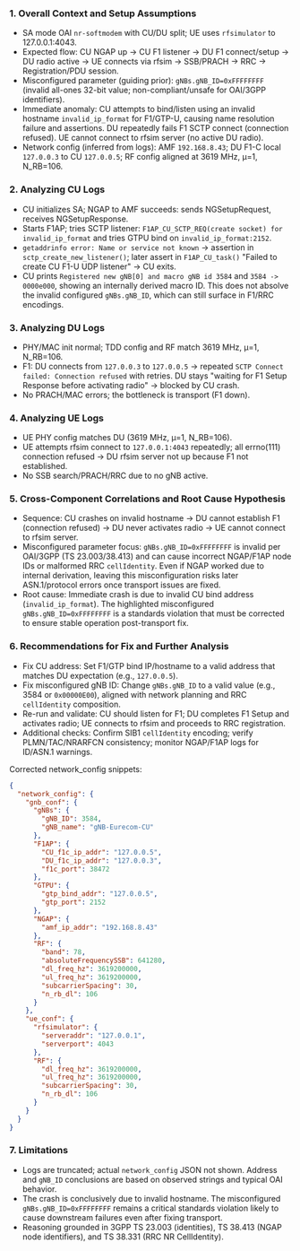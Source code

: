 ### 1. Overall Context and Setup Assumptions
- SA mode OAI `nr-softmodem` with CU/DU split; UE uses `rfsimulator` to 127.0.0.1:4043.
- Expected flow: CU NGAP up → CU F1 listener → DU F1 connect/setup → DU radio active → UE connects via rfsim → SSB/PRACH → RRC → Registration/PDU session.
- Misconfigured parameter (guiding prior): `gNBs.gNB_ID=0xFFFFFFFF` (invalid all-ones 32-bit value; non-compliant/unsafe for OAI/3GPP identifiers).
- Immediate anomaly: CU attempts to bind/listen using an invalid hostname `invalid_ip_format` for F1/GTP-U, causing name resolution failure and assertions. DU repeatedly fails F1 SCTP connect (connection refused). UE cannot connect to rfsim server (no active DU radio).
- Network config (inferred from logs): AMF `192.168.8.43`; DU F1-C local `127.0.0.3` to CU `127.0.0.5`; RF config aligned at 3619 MHz, μ=1, N_RB=106.

### 2. Analyzing CU Logs
- CU initializes SA; NGAP to AMF succeeds: sends NGSetupRequest, receives NGSetupResponse.
- Starts F1AP; tries SCTP listener: `F1AP_CU_SCTP_REQ(create socket) for invalid_ip_format` and tries GTPU bind on `invalid_ip_format:2152`.
- `getaddrinfo error: Name or service not known` → assertion in `sctp_create_new_listener()`; later assert in `F1AP_CU_task()` "Failed to create CU F1-U UDP listener" → CU exits.
- CU prints `Registered new gNB[0] and macro gNB id 3584` and `3584 -> 0000e000`, showing an internally derived macro ID. This does not absolve the invalid configured `gNBs.gNB_ID`, which can still surface in F1/RRC encodings.

### 3. Analyzing DU Logs
- PHY/MAC init normal; TDD config and RF match 3619 MHz, μ=1, N_RB=106.
- F1: DU connects from `127.0.0.3` to `127.0.0.5` → repeated `SCTP Connect failed: Connection refused` with retries. DU stays "waiting for F1 Setup Response before activating radio" → blocked by CU crash.
- No PRACH/MAC errors; the bottleneck is transport (F1 down).

### 4. Analyzing UE Logs
- UE PHY config matches DU (3619 MHz, μ=1, N_RB=106).
- UE attempts rfsim connect to `127.0.0.1:4043` repeatedly; all errno(111) connection refused → DU rfsim server not up because F1 not established.
- No SSB search/PRACH/RRC due to no gNB active.

### 5. Cross-Component Correlations and Root Cause Hypothesis
- Sequence: CU crashes on invalid hostname → DU cannot establish F1 (connection refused) → DU never activates radio → UE cannot connect to rfsim server.
- Misconfigured parameter focus: `gNBs.gNB_ID=0xFFFFFFFF` is invalid per OAI/3GPP (TS 23.003/38.413) and can cause incorrect NGAP/F1AP node IDs or malformed RRC `cellIdentity`. Even if NGAP worked due to internal derivation, leaving this misconfiguration risks later ASN.1/protocol errors once transport issues are fixed.
- Root cause: Immediate crash is due to invalid CU bind address (`invalid_ip_format`). The highlighted misconfigured `gNBs.gNB_ID=0xFFFFFFFF` is a standards violation that must be corrected to ensure stable operation post-transport fix.

### 6. Recommendations for Fix and Further Analysis
- Fix CU address: Set F1/GTP bind IP/hostname to a valid address that matches DU expectation (e.g., `127.0.0.5`).
- Fix misconfigured gNB ID: Change `gNBs.gNB_ID` to a valid value (e.g., 3584 or `0x00000E00`), aligned with network planning and RRC `cellIdentity` composition.
- Re-run and validate: CU should listen for F1; DU completes F1 Setup and activates radio; UE connects to rfsim and proceeds to RRC registration.
- Additional checks: Confirm SIB1 `cellIdentity` encoding; verify PLMN/TAC/NRARFCN consistency; monitor NGAP/F1AP logs for ID/ASN.1 warnings.

Corrected network_config snippets:
```json
{
  "network_config": {
    "gnb_conf": {
      "gNBs": {
        "gNB_ID": 3584,
        "gNB_name": "gNB-Eurecom-CU"
      },
      "F1AP": {
        "CU_f1c_ip_addr": "127.0.0.5",
        "DU_f1c_ip_addr": "127.0.0.3",
        "f1c_port": 38472
      },
      "GTPU": {
        "gtp_bind_addr": "127.0.0.5",
        "gtp_port": 2152
      },
      "NGAP": {
        "amf_ip_addr": "192.168.8.43"
      },
      "RF": {
        "band": 78,
        "absoluteFrequencySSB": 641280,
        "dl_freq_hz": 3619200000,
        "ul_freq_hz": 3619200000,
        "subcarrierSpacing": 30,
        "n_rb_dl": 106
      }
    },
    "ue_conf": {
      "rfsimulator": {
        "serveraddr": "127.0.0.1",
        "serverport": 4043
      },
      "RF": {
        "dl_freq_hz": 3619200000,
        "ul_freq_hz": 3619200000,
        "subcarrierSpacing": 30,
        "n_rb_dl": 106
      }
    }
  }
}
```

### 7. Limitations
- Logs are truncated; actual `network_config` JSON not shown. Address and `gNB_ID` conclusions are based on observed strings and typical OAI behavior.
- The crash is conclusively due to invalid hostname. The misconfigured `gNBs.gNB_ID=0xFFFFFFFF` remains a critical standards violation likely to cause downstream failures even after fixing transport.
- Reasoning grounded in 3GPP TS 23.003 (identities), TS 38.413 (NGAP node identifiers), and TS 38.331 (RRC NR CellIdentity).
